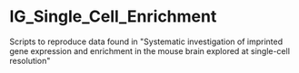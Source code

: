 # IG_Single_Cell_Enrichment
Scripts to reproduce data found in "Systematic investigation of imprinted gene expression and enrichment in the mouse brain explored at single-cell resolution"
